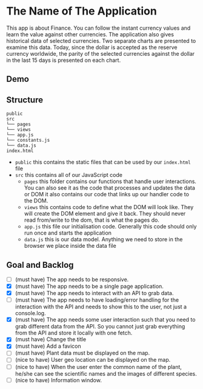 # The Name of The Application

This app is about Finance. You can follow the instant currency values and learn the value against other currencies. The application also gives historical data of selected currencies. Two separate charts are presented to examine this data. Today, since the dollar is accepted as the reserve currency worldwide, the parity of the selected currencies against the dollar in the last 15 days is presented on each chart.

## Demo

## Structure

```
public
src
└── pages
└── views
└── app.js
└── constants.js
└── data.js
index.html
```

- `public` this contains the static files that can be used by our `index.html` file
- `src` this contains all of our JavaScript code
  - `pages` this folder contains our functions that handle user interactions. You can also see it as the code that processes and updates the data or DOM
    it also contains our code that links up our handler code to the DOM.
  - `views` this contains code to define what the DOM will look like. They will create the DOM element and give it back. They should never read from/write to the dom, that is what the pages do.
  - `app.js` this file our initialisation code. Generally this code should only run once and starts the application
  - `data.js` this is our data model. Anything we need to store in the browser we place inside the data file

## Goal and Backlog

- [ ] (must have) The app needs to be responsive.
- [x] (must have) The app needs to be a single page application.
- [x] (must have) The app needs to interact with an API to grab data.
- [ ] (must have) The app needs to have loading/error handling for the interaction with the API and needs to show this to the user, not just a console.log.
- [x] (must have) The app needs some user interaction such that you need to grab different data from the API. So you cannot just grab everything from the API and store it locally with one fetch.
- [x] (must have) Change the title
- [x] (must have) Add a favicon
- [ ] (must have) Plant data must be displayed on the map.
- [ ] (nice to have) User geo location can be displayed on the map.
- [ ] (nice to have) When the user enter the common name of the plant, he/she can see the scientific names and the images of different species.
- [ ] (nice to have) Information window.